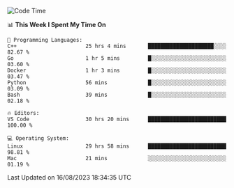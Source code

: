 
<!--START_SECTION:waka-->
![Code Time](http://img.shields.io/badge/Code%20Time-988%20hrs%2013%20mins-blue)

📊 **This Week I Spent My Time On** 

```text
💬 Programming Languages: 
C++                      25 hrs 4 mins       █████████████████████░░░░   82.67 % 
Go                       1 hr 5 mins         █░░░░░░░░░░░░░░░░░░░░░░░░   03.60 % 
Docker                   1 hr 3 mins         █░░░░░░░░░░░░░░░░░░░░░░░░   03.47 % 
Python                   56 mins             █░░░░░░░░░░░░░░░░░░░░░░░░   03.09 % 
Bash                     39 mins             █░░░░░░░░░░░░░░░░░░░░░░░░   02.18 % 

🔥 Editors: 
VS Code                  30 hrs 20 mins      █████████████████████████   100.00 % 

💻 Operating System: 
Linux                    29 hrs 58 mins      █████████████████████████   98.81 % 
Mac                      21 mins             ░░░░░░░░░░░░░░░░░░░░░░░░░   01.19 % 
```


 Last Updated on 16/08/2023 18:34:35 UTC
<!--END_SECTION:waka-->

